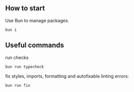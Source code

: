 ## How to start

Use Bun to manage packages.

```
bun i
```

## Useful commands
run checks
```
bun run typecheck
```
fix styles, imports, formatting and autofixable linting errors:
```
bun run fix
```
